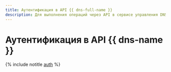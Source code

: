 ```yaml
---
title: Аутентификация в API {{ dns-full-name }}
description: Для выполнения операций через API в сервисе управления DNS зонами – {{ dns-full-name }}, необходимо получить IAM-токен для своего аккаунта.
---
```


# Аутентификация в API {{ dns-name }}

{% include notitle [auth](../../_includes/authentication.md) %}

